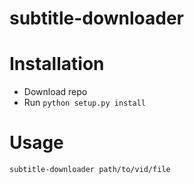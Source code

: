 subtitle-downloader
==========================

# Installation

* Download repo
* Run `python setup.py install`

# Usage

`subtitle-downloader path/to/vid/file`
